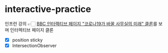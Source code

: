# interactive-practice

인프런 강의 👉🏻 [BBC 인터랙티브 페이지 "코로나19가 바꿀 사무실의 미래" 클론](https://inf.run/msq4)를 보며 인터렉티브 페이지 클론 

- [x] position sticky
- [x] IntersectionObserver 

